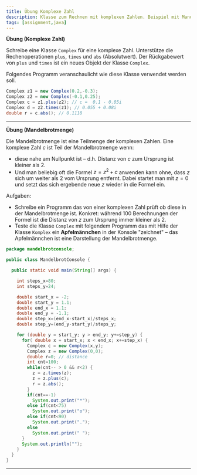 ```yaml
---
title: Übung Komplexe Zahl
description: Klasse zum Rechnen mit komplexen Zahlen. Beispiel mit Mandelbrotmenge und Apfelmännchen.
tags: [assignment,java]
---
```


**Übung (Komplexe Zahl)**

Schreibe eine Klasse `Complex` für eine komplexe Zahl. Unterstütze die Rechenoperationen `plus`, `times` und `abs` (Absolutwert). Der Rückgabewert von `plus` und `times` ist ein neues Objekt der Klasse `Complex`.


Folgendes Programm veranschaulicht wie diese Klasse verwendet werden soll.
```java
Complex z1 = new Complex(0.2,-0.3);
Complex z2 = new Complex(-0.1,0.25);
Complex c = z1.plus(z2); // c =  0.1 - 0.05i
Complex d = z2.times(z1); // 0.055 + 0.08i
double r = c.abs(); // 0.1118
```

---

**Übung (Mandelbrotmenge)**

Die Mandelbrotmenge ist eine Teilmenge der komplexen Zahlen. Eine komplexe Zahl $c$ ist Teil der Mandelbrotmenge wenn:

- diese nahe am Nullpunkt ist – d.h. Distanz von $c$ zum Ursprung ist kleiner als 2.
- Und man beliebig oft die Formel $z=z^2+c$ anwenden kann ohne, dass $z$ sich um weiter als 2 vom Ursprung entfernt. Dabei startet man mit $z=0$ und setzt das sich ergebende neue $z$ wieder in die Formel ein.

 Aufgaben:
- Schreibe ein Programm das von einer komplexen Zahl prüft ob diese in der Mandelbrotmenge ist. Konkret: während 100 Berechnungen der Formel ist die Distanz von $z$ zum Ursprung immer kleiner als 2.
- Teste die Klasse `Complex` mit folgendem Programm das mit Hilfe der Klasse `Komplex` ein **Apfelmännchen** in der Konsole "zeichnet" – das Apfelmännchen ist eine Darstellung der Mandelbrotmenge.

```java
package mandelbrotconsole;

public class MandelbrotConsole {

  public static void main(String[] args) {

    int steps_x=80;
    int steps_y=24;

    double start_x = -2;
    double start_y = 1.1;
    double end_x = 1.1;
    double end_y = -1.1;
    double step_x=(end_x-start_x)/steps_x;
    double step_y=(end_y-start_y)/steps_y;

    for (double y = start_y; y > end_y; y+=step_y) {
      for( double x = start_x; x < end_x; x+=step_x) {
        Complex c = new Complex(x,y);
        Complex z = new Complex(0,0);
        double r=0; // distance
        int cnt=100;
        while(cnt-- > 0 && r<2) {
          z = z.times(z);
          z = z.plus(c);
          r = z.abs();
        }
        if(cnt==-1)
          System.out.print("*");
        else if(cnt<75)
          System.out.print("o");
        else if(cnt<90)
          System.out.print(".");
        else
          System.out.print(" ");
      }
      System.out.println("");
    }
  }
}

```



---

